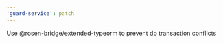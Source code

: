 ```yaml
---
'guard-service': patch
---
```


Use @rosen-bridge/extended-typeorm to prevent db transaction conflicts
